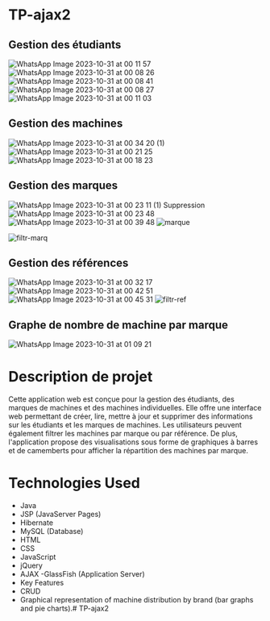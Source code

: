 # TP-ajax2
## Gestion des étudiants
![WhatsApp Image 2023-10-31 at 00 11 57](https://github.com/BasmaGd/TP-ajax2/assets/118211411/c8dba080-c9c8-441f-8d47-d7146cf6c9c5)
![WhatsApp Image 2023-10-31 at 00 08 26](https://github.com/BasmaGd/TP-ajax2/assets/118211411/7a91b4cc-4fca-4b32-a80b-a2b21b511992)
![WhatsApp Image 2023-10-31 at 00 08 41](https://github.com/BasmaGd/TP-ajax2/assets/118211411/1e256b85-ff21-42b3-b853-8bba7de9c279)
![WhatsApp Image 2023-10-31 at 00 08 27](https://github.com/BasmaGd/TP-ajax2/assets/118211411/e6772c6e-c22d-49b3-a36a-be33130f4915)
![WhatsApp Image 2023-10-31 at 00 11 03](https://github.com/BasmaGd/TP-ajax2/assets/118211411/ea89f51e-a174-4ff7-b8f0-cbf970b963f7)
## Gestion des machines
![WhatsApp Image 2023-10-31 at 00 34 20 (1)](https://github.com/BasmaGd/TP-ajax2/assets/118211411/070d4012-76d6-4049-9379-082f5766d9ec)
![WhatsApp Image 2023-10-31 at 00 21 25](https://github.com/BasmaGd/TP-ajax2/assets/118211411/162e1631-9efb-4f45-8523-8e71f907945e)
![WhatsApp Image 2023-10-31 at 00 18 23](https://github.com/BasmaGd/TP-ajax2/assets/118211411/b4479838-ba88-4881-9e5a-f0b0061b2cfd)
## Gestion des marques
![WhatsApp Image 2023-10-31 at 00 23 11 (1)](https://github.com/BasmaGd/TP-ajax2/assets/118211411/1537a34b-1d21-4fdf-90dc-73705ee0bfe8)
Suppression
![WhatsApp Image 2023-10-31 at 00 23 48](https://github.com/BasmaGd/TP-ajax2/assets/118211411/da5a7ac5-6711-46dc-a0e9-e82cdcbeb303)
![WhatsApp Image 2023-10-31 at 00 39 48](https://github.com/BasmaGd/TP-ajax2/assets/118211411/bc3f0269-3b98-4aa0-bdca-3fa126500cf7)
![marque](https://github.com/BasmaGd/TP-ajax2/assets/118211411/2b7166d5-bc0d-4dcc-9eab-760e58f94a73)

![filtr-marq](https://github.com/BasmaGd/TP-ajax2/assets/118211411/12fe2a1b-7e1f-4b42-9d61-b5b988b5c608)
## Gestion des références
![WhatsApp Image 2023-10-31 at 00 32 17](https://github.com/BasmaGd/TP-ajax2/assets/118211411/c8c88385-1e50-4c87-9e8a-e593a2f34ae2)
![WhatsApp Image 2023-10-31 at 00 42 51](https://github.com/BasmaGd/TP-ajax2/assets/118211411/0018833b-90a4-4d30-8c4b-5ffff4d64c98)
![WhatsApp Image 2023-10-31 at 00 45 31](https://github.com/BasmaGd/TP-ajax2/assets/118211411/2e7bc4d4-be00-4849-9333-7e94a5cae2b8)
![filtr-ref](https://github.com/BasmaGd/TP-ajax2/assets/118211411/f924866a-a6da-424e-aae3-32f0b8b5376b)
## Graphe de nombre de machine par marque
![WhatsApp Image 2023-10-31 at 01 09 21](https://github.com/BasmaGd/TP-ajax2/assets/118211411/03b05efb-91db-4fa1-81cb-ee557121180b)


# Description de projet

Cette application web est conçue pour la gestion des étudiants, des marques de machines et des machines individuelles. Elle offre une interface web permettant de créer, lire, mettre à jour et supprimer des informations sur les étudiants et les marques de machines. Les utilisateurs peuvent également filtrer les machines par marque ou par référence. De plus, l'application propose des visualisations sous forme de graphiques à barres et de camemberts pour afficher la répartition des machines par marque.

# Technologies Used
- Java
- JSP (JavaServer Pages)
- Hibernate
- MySQL (Database)
- HTML
- CSS
- JavaScript
- jQuery
- AJAX
-GlassFish (Application Server)
- Key Features
- CRUD
- Graphical representation of machine distribution by brand (bar graphs and pie charts).# TP-ajax2
